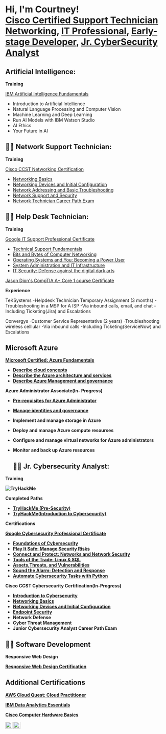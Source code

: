 <h1>Hi, I'm Courtney! <br/><a href="https://www.credly.com/badges/4703e3e8-9f5b-4c4f-866c-54d20ef5eb2a">Cisco Certified Support Technician Networking</a>, <a href="https://www.linkedin.com/in/courtney-mullins-b611502a8//">IT Professional</a>, <a href="https://www.freecodecamp.org/CourtneyMullins">Early-stage Developer</a>, <a href="https://www.credly.com/badges/2d2a576b-7d83-42d3-b592-0bdd24a98acb/public_url">Jr. CyberSecurity Analyst</a></h1>



<h2>Artificial Intelligence:</h2>

<b>Training</b>

  [IBM Artificial Intelligence Fundamentals](https://www.credly.com/badges/2f3799fc-fc2e-4720-a980-8d444e6e3b70/public_url)
   - Introduction to Artificial Intellience
   - Natural Language Processing and Computer Vision
   - Machine Learning and Deep Learning
   - Run AI Models with IBM Watson Studio
   - AI Ethics
   - Your Future in AI

   
  
<h2>👨‍💻 Network Support Technician:</h2>

<b>Training</b>

 [Cisco CCST Networking Certification](https://www.credly.com/badges/4703e3e8-9f5b-4c4f-866c-54d20ef5eb2a/public_url)
  - [Networking Basics](https://www.credly.com/badges/5faa9340-f59f-4f5a-b0ef-319b04396d6b/public_url)
  - [Networking Devices and Initial Configuration](https://www.credly.com/badges/0445d50e-2f85-4dde-8650-0af909ad64a6/public_url)
  - [Network Addressing and Basic Troubleshooting](https://www.credly.com/badges/5faa9340-f59f-4f5a-b0ef-319b04396d6b/public_url)
  - [Network Support and Security](https://www.credly.com/badges/38d2f62c-ebb6-43a6-a9f2-74d345707f2f/public_url)
  - [Network Technician Career Path Exam](https://www.credly.com/badges/f4f0a874-bb15-4450-864e-f19b61bb525c/public_url)
    
<h2>👨‍💻 Help Desk Technician:</h2>

<b>Training</b>

 [Google IT Support Professional Certificate](https://www.credly.com/badges/de3f67df-4fb0-4a1e-ae96-ecb06df857b4/public_url)
  - [Technical Support Fundamentals](https://www.coursera.org/account/accomplishments/verify/EMHHRHG4AUVH)
  - [Bits and Bytes of Computer Networking](https://www.coursera.org/account/accomplishments/verify/86A6SW56YK36)
  - [Operating Systems and You: Becoming a Power User](https://www.coursera.org/account/accomplishments/verify/UH6ZN84ZNMAC)
  - [System Administration and IT Infrastructure](https://www.coursera.org/account/accomplishments/verify/9CYAJHDLNLLD)
  - [IT Security: Defense against the digital dark arts](https://www.coursera.org/account/accomplishments/verify/MF9YUHSEN4X6)

 [Jason Dion's CompTIA A+ Core 1 course Certificate](https://www.udemy.com/certificate/UC-1a805d5d-739a-4a09-b14a-af9b5169939d/)

<b>Experience</b>

  TeKSystems
   -Helpdesk Technician Temporary Assignment (3 months)
   -Troubleshooting in a MSP for A ISP
   -Via inbound calls, email, and chat
   -Including Ticketing(Jira) and Escalations
   
   Convergys
   -Customer Service Representative (2 years)
   -Troubleshooting wireless celllular 
   -Via inbound calls
   -Including Ticketing(ServiceNow) and Escalations

   <h2>Microsoft Azure</h2>  

<b>[Microsoft Certified: Azure Fundamentals](https://learn.microsoft.com/api/credentials/share/en-us/CourtneyMullins-8507/A40DCCA646AF83C4?sharingId=5A4DF95A1C902EAE)<b>

 - [Describe cloud concepts](https://learn.microsoft.com/api/achievements/share/en-us/CourtneyMullins-8507/8YFSL9CW?sharingId=5A4DF95A1C902EAE)
 - [Describe the Azure architecture and services](https://learn.microsoft.com/api/achievements/share/en-us/CourtneyMullins-8507/JCG4PQHT?sharingId=5A4DF95A1C902EAE0)
 - [Describe Azure Management and governance](https://learn.microsoft.com/api/achievements/share/en-us/CourtneyMullins-8507/HRX9FSQ8?sharingId=5A4DF95A1C902EAE)
   
 <b>Azure Administrator Associate(In- Progress)</b>
 
 - [Pre-requisites for Azure Administrator](https://learn.microsoft.com/api/achievements/share/en-us/CourtneyMullins-8507/UXY5ADL3?sharingId=5A4DF95A1C902EAE) 
 - [Manage identities and governance](https://learn.microsoft.com/api/achievements/share/en-us/CourtneyMullins-8507/NZVNLHHF?sharingId=5A4DF95A1C902EAE)
 - Implement and manage storage in Azure
 - Deploy and manage Azure compute resourses
 - Configure and manage virtual networks for Azure administrators
 - Monitor and back up Azure resources

   <h2>👨‍💻 Jr. Cybersecurity Analyst:</h2>

  <b>Training</b>

   <html>
     <head>
       <img src="https://tryhackme-badges.s3.amazonaws.com/Bullishshe.png" alt="TryHackMe">
     </head>
   </html>

   <b>Completed Paths</b>
  - [TryHackMe (Pre-Security)](https://tryhackme-certificates.s3-eu-west-1.amazonaws.com/THM-DGUKAKPIWH.png)
  - [TryHackMe(Introduction to Cybersecurity)](https://tryhackme-certificates.s3-eu-west-1.amazonaws.com/THM-QRVJXJB81L.png)

  <b>Certifications</b>
  
  [Google Cybersecurity Professional Certificate](https://www.credly.com/badges/2d2a576b-7d83-42d3-b592-0bdd24a98acb/public_url)
  - [Foundations of Cybersecurity](https://www.coursera.org/account/accomplishments/verify/XHPGBZ7K8RBQ)
  - [Play It Safe: Manage Security Risks](https://www.coursera.org/account/accomplishments/verify/E9WDC49ELL72)
  - [Connect and Protect: Networks and Network Security](https://www.coursera.org/account/accomplishments/verify/BL2DBXXD3GMY)
  - [Tools of the Trade: Linux & SQL](https://www.coursera.org/account/accomplishments/verify/WN6FJBDCFKTP)
  - [Assets,Threats, and Vulnerabilities](https://www.coursera.org/account/accomplishments/verify/WD5RBQXGY22H)
  - [Sound the Alarm: Detection and Response](https://www.coursera.org/account/accomplishments/verify/X99NFK7XK6DA)
  - [Automate Cybersecurity Tasks with Python](https://www.coursera.org/account/accomplishments/verify/NCPR6BAGNQQ)

 Cisco CCST Cybersecurity Certification(In-Progress)

  - [Introduction to Cybersecurity](https://www.credly.com/badges/a584fe6a-72e3-4acb-8573-f387c4d05a49/public_url)
  - [Networking Basics](https://www.credly.com/badges/5faa9340-f59f-4f5a-b0ef-319b04396d6b/public_url)
  - [Networking Devices and Initial Configuration](https://www.credly.com/badges/0445d50e-2f85-4dde-8650-0af909ad64a6/public_url)
  - [Endpoint Security](https://www.credly.com/badges/471832f3-87c5-4a60-9001-257e19881b5f/public_url)
  - Network Defense
  - Cyber Threat Management
  - Junior Cybersecurity Analyst Career Path Exam

<h2>👨‍💻 Software Development</h2>

 <b>Responsive Web Design</b>
 
[Responsive Web Design Certification](https://www.freecodecamp.org/certification/CourtneyMullins/responsive-web-design)
  
  </b>
    





<h2>Additional Certifications</h2>

[AWS Cloud Quest: Cloud Practitioner ](https://www.credly.com/badges/461f3912-4cd8-4510-a003-a5c81d8982dc/public_url)

[IBM Data Analytics Essentials](https://www.credly.com/badges/4c988b27-e9b7-413b-b50b-b2676cdd646d/public_url)

[Cisco Computer Hardware Basics](https://www.credly.com/badges/769cf140-45d7-4a3b-8d30-d7c033676b69/public_url)
    



[<img align="left" alt="CourtneyMullins | LinkedIn" width="22px" src="https://cdn.jsdelivr.net/npm/simple-icons@v3/icons/linkedin.svg" />][linkedin]
[<img align="left" alt="CourtneyMullins | Twitter" width="22px" src="https://cdn.jsdelivr.net/npm/simple-icons@v3/icons/twitter.svg" />][twitter]



[linkedin]: https://linkedin.com/in/https://www.linkedin.com/in/courtney-mullins-b611502a8/
[twitter]: https://twitter.com/in/https://https://twitter.com/TitanUpBoi/



